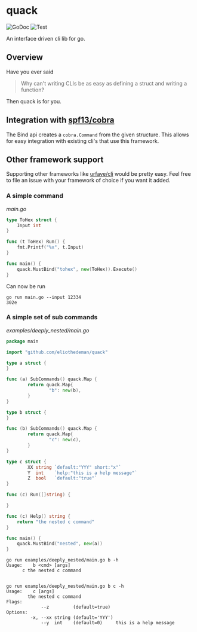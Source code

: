 # quack

![GoDoc](https://godoc.org/github.com/eliothedeman/quack?status.svg)
![Test](https://github.com/eliothedeman/quack/workflows/Test/badge.svg)

An interface driven cli lib for go.

## Overview

Have you ever said

> Why can't writing CLIs be as easy as defining a struct and writing a function?

Then quack is for you.

## Integration with [spf13/cobra](https://github.com/spf13/cobra)
The Bind api creates a `cobra.Command` from the given structure. This allows for easy integration
with existing cli's that use this framework.

## Other framework support
Supporting other frameworks like [urfave/cli](https://github.com/urfave/cli) would be pretty easy. Feel free to file an issue with your framework of choice if you want it added.

### A simple command

_main.go_

```go
type ToHex struct {
	Input int
}

func (t ToHex) Run() {
	fmt.Printf("%x", t.Input)
}

func main() {
	quack.MustBind("tohex", new(ToHex)).Execute()
}
```

Can now be run

```
go run main.go --input 12334
302e
```

### A simple set of sub commands

_examples/deeply_nested/main.go_

```go
package main

import "github.com/eliothedeman/quack"

type a struct {
}

func (a) SubCommands() quack.Map {
        return quack.Map{
                "b": new(b),
        }
}

type b struct {
}

func (b) SubCommands() quack.Map {
        return quack.Map{
                "c": new(c),
        }
}

type c struct {
        XX string `default:"YYY" short:"x"`
        Y  int    `help:"this is a help message"`
        Z  bool   `default:"true"`
}

func (c) Run([]string) {

}

func (c) Help() string {
	return "the nested c command"
}

func main() {
	quack.MustBind("nested", new(a))
}

```

```
go run examples/deeply_nested/main.go b -h
Usage:    b <cmd> [args]
      c the nested c command


go run examples/deeply_nested/main.go b c -h
Usage:    c [args]
        the nested c command
Flags:                                   
             --z         (default=true)  
Options:                                 
         -x, --xx string (default='YYY') 
             --y  int    (default=0)     this is a help message
```
